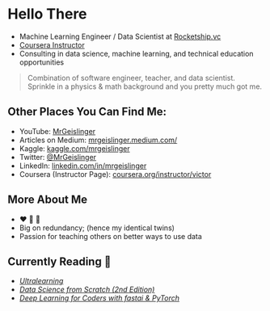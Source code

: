 # Hello There

* Machine Learning Engineer / Data Scientist at [Rocketship.vc](https://www.rocketship.vc/)
* [Coursera Instructor](https://www.coursera.org/instructor/victor)
* Consulting in data science, machine learning, and technical education opportunities


> Combination of software engineer, teacher, and data scientist. Sprinkle in a physics & math background and you pretty much got me.

## Other Places You Can Find Me:

- YouTube: [MrGeislinger](https://www.youtube.com/channel/UCPr9pMzkuMIlSvkxyEv1IoQ)
- Articles on Medium: [mrgeislinger.medium.com/](https://mrgeislinger.medium.com/)
- Kaggle: [kaggle.com/mrgeislinger](https://www.kaggle.com/mrgeislinger)
- Twitter: [@MrGeislinger](https://twitter.com/MrGeislinger)
- LinkedIn: [linkedin.com/in/mrgeislinger](https://www.linkedin.com/in/mrgeislinger/)
- Coursera (Instructor Page): [coursera.org/instructor/victor](https://www.coursera.org/instructor/victor)


## More About Me

- ❤️ 🐍 🐼
- Big on redundancy; (hence my identical twins)
- Passion for teaching others on better ways to use data


## Currently Reading 📖

- [*Ultralearning*](https://www.scotthyoung.com/blog/ultralearning/)
- [*Data Science from Scratch (2nd Edition)*](https://www.oreilly.com/library/view/data-science-from/9781492041122/)
- [*Deep Learning for Coders with fastai & PyTorch*](https://www.oreilly.com/library/view/deep-learning-for/9781492045519/)
